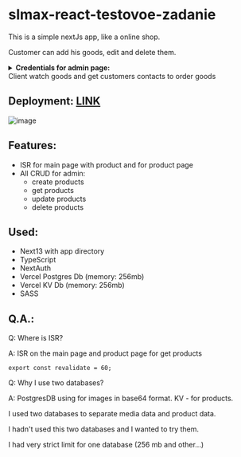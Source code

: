 # slmax-react-testovoe-zadanie

This is a simple nextJs app, like a online shop.

Customer can add his goods, edit and delete them.
<strong>
<details>
 <summary> Credentials for admin page:</summary>
  Login: admin
 
  Password: root
</details>
</strong>
Client watch goods and get customers contacts to order goods

## Deployment: [LINK](https://slmax-react-testovoe-zadanie-swart.vercel.app/)

![image](https://github.com/AndrewMotevich/slmax-react-testovoe-zadanie/assets/101500007/f41ac2bf-a3b4-4446-b6c5-3ba1745857e6)


## Features:
- ISR for main page with product and for product page
- All CRUD for admin:
  - create products
  - get products
  - update products
  - delete products

## Used:
- Next13 with app directory
- TypeScript
- NextAuth
- Vercel Postgres Db (memory: 256mb)
- Vercel KV Db (memory: 256mb)
- SASS

## Q.A.:

 Q: Where is ISR?

 A: ISR on the main page and product page for get products
```
export const revalidate = 60;
```

 Q: Why I use two databases?

 A: PostgresDB using for images in base64 format. KV - for products.
 
 I used two databases to separate media data and product data.

 I hadn't used this two databases and I wanted to try them.

 I had very strict limit for one database (256 mb and other...)
